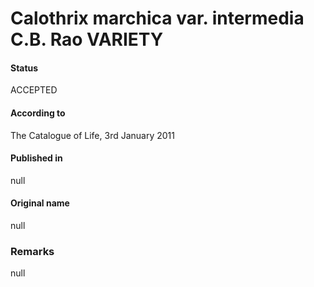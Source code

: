 # Calothrix marchica var. intermedia C.B. Rao VARIETY

#### Status
ACCEPTED

#### According to
The Catalogue of Life, 3rd January 2011

#### Published in
null

#### Original name
null

### Remarks
null